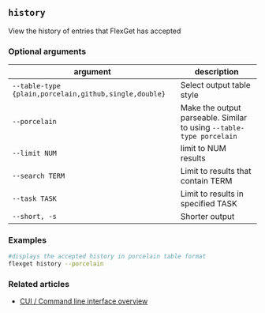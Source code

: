## `history`
View the history of entries that FlexGet has accepted

### Optional arguments
| argument | description |
| --- | --- |
| `--table-type {plain,porcelain,github,single,double}` | Select output table style |
| `--porcelain` | Make the output parseable. Similar to using `--table-type porcelain` |
| `--limit NUM` | limit to NUM results |
| `--search TERM` | Limit to results that contain TERM |
| `--task TASK` | Limit to results in specified TASK |
| `--short, -s` | Shorter output |


### Examples
```bash
#displays the accepted history in porcelain table format
flexget history --porcelain
```

### Related articles
* [CUI / Command line interface overview](/CLI)